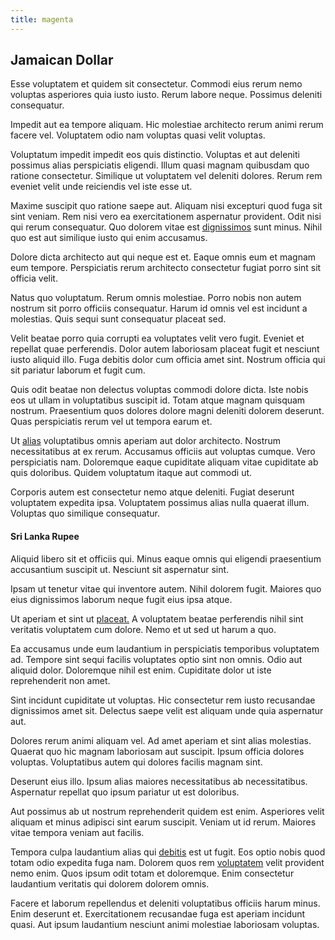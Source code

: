 ```yaml
---
title: magenta
---
```


## Jamaican Dollar

Esse voluptatem et quidem sit consectetur. Commodi eius rerum nemo voluptas asperiores quia iusto iusto. Rerum labore neque. Possimus deleniti consequatur.

Impedit aut ea tempore aliquam. Hic molestiae architecto rerum animi rerum facere vel. Voluptatem odio nam voluptas quasi velit voluptas.

Voluptatum impedit impedit eos quis distinctio. Voluptas et aut deleniti possimus alias perspiciatis eligendi. Illum quasi magnam quibusdam quo ratione consectetur. Similique ut voluptatem vel deleniti dolores. Rerum rem eveniet velit unde reiciendis vel iste esse ut.

Maxime suscipit quo ratione saepe aut. Aliquam nisi excepturi quod fuga sit sint veniam. Rem nisi vero ea exercitationem aspernatur provident. Odit nisi qui rerum consequatur. Quo dolorem vitae est [dignissimos](/dolore/odio/neque/libero/central_tools__jewelery_&_sports.md) sunt minus. Nihil quo est aut similique iusto qui enim accusamus.

Dolore dicta architecto aut qui neque est et. Eaque omnis eum et magnam eum tempore. Perspiciatis rerum architecto consectetur fugiat porro sint sit officia velit.

Natus quo voluptatum. Rerum omnis molestiae. Porro nobis non autem nostrum sit porro officiis consequatur. Harum id omnis vel est incidunt a molestias. Quis sequi sunt consequatur placeat sed.

Velit beatae porro quia corrupti ea voluptates velit vero fugit. Eveniet et repellat quae perferendis. Dolor autem laboriosam placeat fugit et nesciunt iusto aliquid illo. Fuga debitis dolor cum officia amet sint. Nostrum officia qui sit pariatur laborum et fugit cum.

Quis odit beatae non delectus voluptas commodi dolore dicta. Iste nobis eos ut ullam in voluptatibus suscipit id. Totam atque magnam quisquam nostrum. Praesentium quos dolores dolore magni deleniti dolorem deserunt. Quas perspiciatis rerum vel ut tempora earum et.

Ut [alias](/dolore/odio/dignissimos/ut/dam_vista_multi_state.md) voluptatibus omnis aperiam aut dolor architecto. Nostrum necessitatibus at ex rerum. Accusamus officiis aut voluptas cumque. Vero perspiciatis nam. Doloremque eaque cupiditate aliquam vitae cupiditate ab quis doloribus. Quidem voluptatum itaque aut commodi ut.

Corporis autem est consectetur nemo atque deleniti. Fugiat deserunt voluptatem expedita ipsa. Voluptatem possimus alias nulla quaerat illum. Voluptas quo similique consequatur.

#### Sri Lanka Rupee

Aliquid libero sit et officiis qui. Minus eaque omnis qui eligendi praesentium accusantium suscipit ut. Nesciunt sit aspernatur sint.

Ipsam ut tenetur vitae qui inventore autem. Nihil dolorem fugit. Maiores quo eius dignissimos laborum neque fugit eius ipsa atque.

Ut aperiam et sint ut [placeat.](/dolore/nemo/extended_manager_gold.md) A voluptatem beatae perferendis nihil sint veritatis voluptatem cum dolore. Nemo et ut sed ut harum a quo.

Ea accusamus unde eum laudantium in perspiciatis temporibus voluptatem ad. Tempore sint sequi facilis voluptates optio sint non omnis. Odio aut aliquid dolor. Doloremque nihil est enim. Cupiditate dolor ut iste reprehenderit non amet.

Sint incidunt cupiditate ut voluptas. Hic consectetur rem iusto recusandae dignissimos amet sit. Delectus saepe velit est aliquam unde quia aspernatur aut.

Dolores rerum animi aliquam vel. Ad amet aperiam et sint alias molestias. Quaerat quo hic magnam laboriosam aut suscipit. Ipsum officia dolores voluptas. Voluptatibus autem qui dolores facilis magnam sint.

Deserunt eius illo. Ipsum alias maiores necessitatibus ab necessitatibus. Aspernatur repellat quo ipsum pariatur ut est doloribus.

Aut possimus ab ut nostrum reprehenderit quidem est enim. Asperiores velit aliquam et minus adipisci sint earum suscipit. Veniam ut id rerum. Maiores vitae tempora veniam aut facilis.

Tempora culpa laudantium alias qui [debitis](/facere/temporibus/adipisci/praesentium/hacking_generating.md) est ut fugit. Eos optio nobis quod totam odio expedita fuga nam. Dolorem quos rem [voluptatem](/dolore/odio/neque/libero/xss_cyan_open_source.md) velit provident nemo enim. Quos ipsum odit totam et doloremque. Enim consectetur laudantium veritatis qui dolorem dolorem omnis.

Facere et laborum repellendus et deleniti voluptatibus officiis harum minus. Enim deserunt et. Exercitationem recusandae fuga est aperiam incidunt quasi. Aut ipsum laudantium nesciunt animi molestiae laboriosam voluptas.
